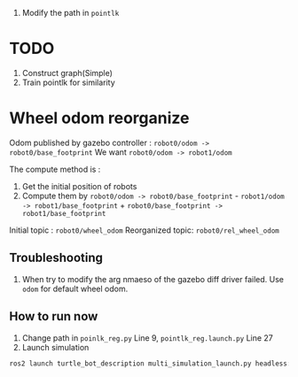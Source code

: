 1. Modify the path in `pointlk`

# TODO



1. Construct graph(Simple)
2. Train pointlk for similarity


# Wheel odom reorganize

Odom published by gazebo controller : `robot0/odom -> robot0/base_footprint`
We want `robot0/odom -> robot1/odom`

The compute method is :
1. Get the initial position of robots
2. Compute them by `robot0/odom -> robot0/base_footprint` - `robot1/odom -> robot1/base_footprint` + `robot0/base_footprint -> robot1/base_footprint`

Initial topic : `robot0/wheel_odom`
Reorganized topic: `robot0/rel_wheel_odom`




## Troubleshooting
1. When try to modify the arg nmaeso of the gazebo diff driver failed. Use `odom` for default wheel odom.

## How to run now

1. Change path in `poinlk_reg.py` Line 9, `pointlk_reg.launch.py` Line 27
2. Launch simulation
```sh
ros2 launch turtle_bot_description multi_simulation_launch.py headless:=False
```